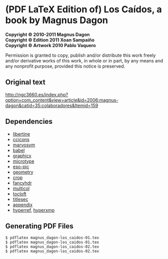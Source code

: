 (PDF LaTeX Edition of) Los Caídos, a book by Magnus Dagon
=========================================================

**Copyright &copy; 2010-2011 Magnus Dagon**  
**Copyright &copy; Edition 2011 Xoan Sampaiño**  
**Copyright &copy; Artwork 2010 Pablo Vaquero**

Permission is granted to copy, publish and/or distribute this work freely and/or derivative works of this work, in whole or in part, by any means and any nonprofit purpose, provided this notice is preserved.

Original text
-------------

<http://ngc3660.es/index.php?option=com_content&view=article&id=2006:magnus-dagon&catid=35:colaboradores&Itemid=159>

Dependencies
------------

* [libertine](http://ctan.org/pkg/libertine)
* [ccicons](http://ctan.org/pkg/ccicons)
* [marvosym](http://ctan.org/pkg/marvosym)
* [babel](http://ctan.org/pkg/babel)
* [graphicx](http://ctan.org/pkg/graphicx)
* [microtype](http://ctan.org/pkg/microtype)
* [eso-pic](http://ctan.org/pkg/eso-pic)
* [geometry](http://ctan.org/pkg/geometry)
* [crop](http://ctan.org/pkg/crop)
* [fancyhdr](http://ctan.org/pkg/fancyhdr)
* [multicol](http://ctan.org/pkg/multicol)
* [tocloft](http://ctan.org/pkg/tocloft)
* [titlesec](http://ctan.org/pkg/titlesec)
* [appendix](http://ctan.org/pkg/appendix)
* [hyperref](http://ctan.org/pkg/hyperref), [hyperxmp](http://ctan.org/pkg/hyperxmp)

Generating PDF Files
--------------------

    $ pdflatex magnus_dagon-los_caidos-01.tex
    $ pdflatex magnus_dagon-los_caidos-01.tex
    $ pdflatex magnus_dagon-los_caidos-02.tex
    $ pdflatex magnus_dagon-los_caidos-02.tex
